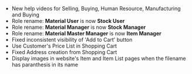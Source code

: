 - New help videos for Selling, Buying, Human Resource, Manufacturing and Buying
- Role rename: **Material User** is now **Stock User**
- Role rename: **Material Manager** is now **Stock Manager**
- Role rename: **Material Master Manager** is now **Item Manager**
- Fixed inconsistent visibility of 'Add to Cart' button
- Use Customer's Price List in Shopping Cart
- Fixed Address creation from Shopping Cart
- Display images in website's Item and Item List pages when the filename has paranthesis in its name

